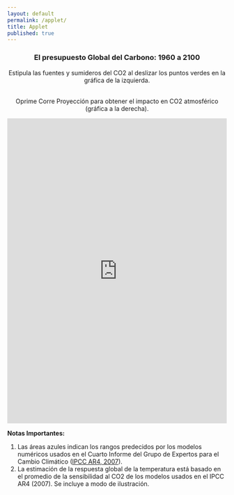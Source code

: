 ```yaml
---
layout: default
permalink: /applet/
title: Applet
published: true
---
```


<div style="text-align:center"> 
<h3> El presupuesto Global del Carbono: 1960 a 2100 </h3>

<p>

Estipula las fuentes y sumideros del CO2 al deslizar los puntos verdes en la gráfica de la izquierda.

<br>
Oprime Corre Proyección para obtener el impacto en CO2 atmosférico (gráfica a la derecha).
<br>

</p>
<iframe src="https://galenmckinley.github.io/CarbonCycle/cc-1.0.2/carboncycle.html" width="100%" height="700px" align="center" frameborder="0px" marginwidth="0px" scrolling="none" border="0px" class="iframe-class"></iframe>
</div>

**Notas Importantes:**

1. Las áreas azules indican los rangos predecidos por los modelos numéricos usados en el Cuarto Informe del Grupo de Expertos para el Cambio Climático ([IPCC AR4, 2007](http://www.ipcc.ch/publications_and_data/publications_ipcc_fourth_assessment_report_synthesis_report.htm)).
2. La estimación de la respuesta global de la temperatura está basado en el promedio de la sensibilidad al CO2 de los modelos usados en el IPCC AR4 (2007). Se incluye a modo de ilustración.



